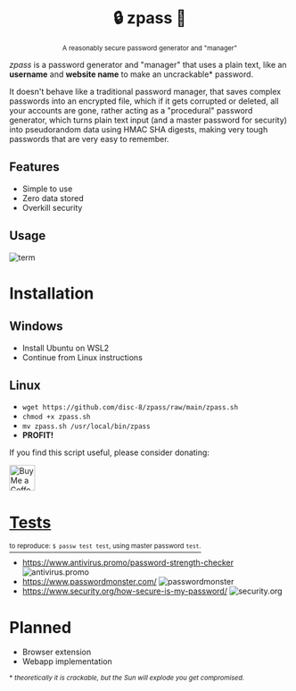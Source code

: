 <h1 align="center">🔒 zpass 🔑</h1>
<p align="center">
   <sup>A reasonably secure password generator and "manager"</sup>
</p>

*zpass* is a password generator and "manager" that uses a plain text, like an **username** and **website name** to make an uncrackable* password.

It doesn't behave like a traditional password manager, that saves complex passwords into an encrypted file, which if it gets corrupted or deleted, all your accounts are gone,
rather acting as a "procedural" password generator, which turns plain text input (and a master password for security) into pseudorandom data using HMAC SHA digests, making very tough passwords that are very easy to remember.

## Features
* Simple to use
* Zero data stored
* Overkill security

## Usage
![term](https://github.com/disc-8/zpass/assets/130178512/d1ec16c0-33d0-454f-8150-a049bcc8afe8)

# Installation
## Windows
  * Install Ubuntu on WSL2
  * Continue from Linux instructions
## Linux
  * `wget https://github.com/disc-8/zpass/raw/main/zpass.sh`
  * `chmod +x zpass.sh`
  * `mv zpass.sh /usr/local/bin/zpass`
  * **PROFIT!**

If you find this script useful, please consider donating:

<a href='https://ko-fi.com/disc8' target='_blank'><img height='35' style='border:0px;height:46px;' src='https://az743702.vo.msecnd.net/cdn/kofi3.png?v=0' border='0' alt='Buy Me a Coffee at ko-fi.com' />

# Tests

<sup>to reproduce: `$ passw test test`, using master password `test`.</sup>
* https://www.antivirus.promo/password-strength-checker
![antivirus.promo](https://github.com/disc-8/zpass/assets/130178512/074e5b07-8a43-435e-871c-32ad1ec52399)
* https://www.passwordmonster.com/
 ![passwordmonster](https://github.com/disc-8/zpass/assets/130178512/9625eb84-bf88-48eb-a982-8d200bc3484e)
* https://www.security.org/how-secure-is-my-password/
![security.org](https://github.com/disc-8/zpass/assets/130178512/68da3c3b-61e0-454c-8e68-a8c37ca3d964)

# Planned
* Browser extension
* Webapp implementation

<sup>* *theoretically it is crackable, but the Sun will explode you get compromised.*</sup>

